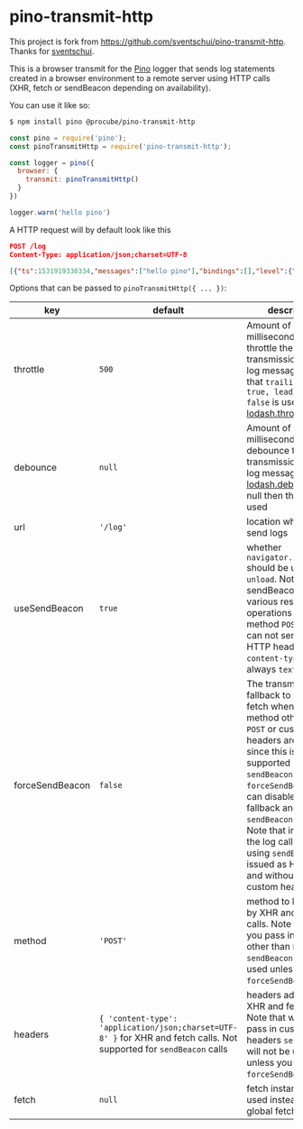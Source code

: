 # pino-transmit-http 

This project is fork from https://github.com/sventschui/pino-transmit-http.
Thanks for [sventschui](https://github.com/sventschui).

This is a browser transmit for the [Pino](https://github.com/pinojs/pino) logger
that sends log statements created in a browser environment to a remote server using
HTTP calls (XHR, fetch or sendBeacon depending on availability).

You can use it like so:

```sh
$ npm install pino @procube/pino-transmit-http
```

```js
const pino = require('pino');
const pinoTransmitHttp = require('pino-transmit-http');

const logger = pino({
  browser: {
    transmit: pinoTransmitHttp()
  }
})

logger.warn('hello pino')
```

A HTTP request will by default look like this

```json
POST /log
Content-Type: application/json;charset=UTF-8

[{"ts":1531919330334,"messages":["hello pino"],"bindings":[],"level":{"label":"warn","value":40}}]
```

Options that can be passed to `pinoTransmitHttp({ ... })`:

key | default | description
--- | --- | ---
throttle | `500` | Amount of milliseconds to throttle the transmission of the log messages. Note that `trailing = true, leading = false` is used. See [lodash.throttle](https://lodash.com/docs#throttle)
debounce | `null` | Amount of milliseconds to debounce the transmission of the log messages. See [lodash.debounce](https://lodash.com/docs#debounce). If null then throttling is used
url | `'/log'` | location where to send logs
useSendBeacon | `true` | whether `navigator.sendBeacon` should be used on `unload`. Note that sendBeacon has various restriction. It operations on method `POST` only and can not send custom HTTP headers. `content-type` is always `text/plain`.
forceSendBeacon | `false` | The transmit will fallback to XHR or fetch when a HTTP method other than `POST` or custom http headers are used since this is not supported by `sendBeacon`. With `forceSendBeacon` you can disable the fallback and use `sendBeacon` anyway. Note that in this case the log calls made using `sendBeacon` are issued as HTTP `POST` and without any custom headers.
method | `'POST'` | method to be used by XHR and fetch calls. Note that when you pass in a method other than `POST`, `sendBeacon` will not be used unless you pass `forceSendBeacon`.
headers | `{ 'content-type': 'application/json;charset=UTF-8' }` for XHR and fetch calls. Not supported for `sendBeacon` calls | headers added to XHR and fetch calls. Note that when you pass in custom headers `sendBeacon` will not be used unless you pass `forceSendBeacon`.
fetch | `null` | fetch instance to be used instead of the global fetch variable
